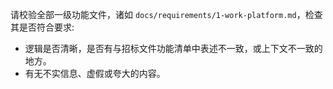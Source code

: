 请校验全部一级功能文件，诸如 `docs/requirements/1-work-platform.md`，检查其是否符合要求:

- 逻辑是否清晰，是否有与招标文件功能清单中表述不一致，或上下文不一致的地方。
- 有无不实信息、虚假或夸大的内容。